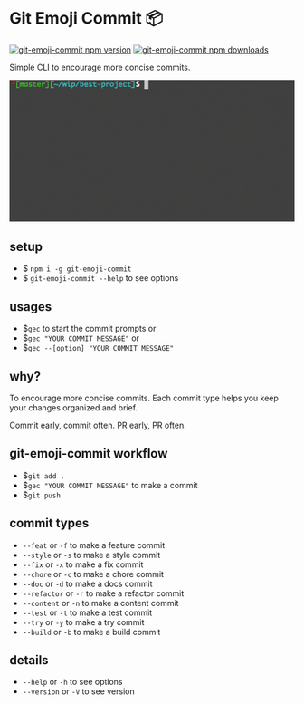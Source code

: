 # Git Emoji Commit 📦

[![git-emoji-commit npm version](https://img.shields.io/npm/v/git-emoji-commit.svg)](https://npmjs.org/package/git-emoji-commit)
[![git-emoji-commit npm downloads](https://img.shields.io/npm/dt/git-emoji-commit.svg)](https://npmjs.org/package/git-emoji-commit)

Simple CLI to encourage more concise commits.

![git-emoji-commit](./assets/git-emoji-commit.gif)

## setup

- \$ `npm i -g git-emoji-commit`
- \$ `git-emoji-commit --help` to see options

## usages

- \$`gec` to start the commit prompts or
- \$`gec "YOUR COMMIT MESSAGE"` or
- \$`gec --[option] "YOUR COMMIT MESSAGE"`

## why?

To encourage more concise commits. Each commit type helps you keep your changes organized and brief.

Commit early, commit often.
PR early, PR often.

## git-emoji-commit workflow

- \$`git add .`
- \$`gec "YOUR COMMIT MESSAGE"` to make a commit
- \$`git push`

## commit types

- `--feat` or `-f` to make a feature commit
- `--style` or `-s` to make a style commit
- `--fix` or `-x` to make a fix commit
- `--chore` or `-c` to make a chore commit
- `--doc` or `-d` to make a docs commit
- `--refactor` or `-r` to make a refactor commit
- `--content` or `-n` to make a content commit
- `--test` or `-t` to make a test commit
- `--try` or `-y` to make a try commit
- `--build` or `-b` to make a build commit

## details

- `--help` or `-h` to see options
- `--version` or `-V` to see version
